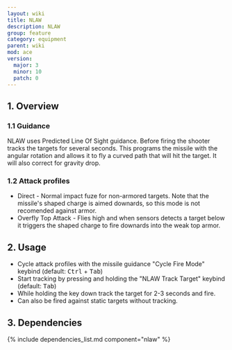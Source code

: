 ```yaml
---
layout: wiki
title: NLAW
description: NLAW
group: feature
category: equipment
parent: wiki
mod: ace
version:
  major: 3
  minor: 10
  patch: 0
---
```


## 1. Overview

### 1.1 Guidance
NLAW uses Predicted Line Of Sight guidance.
Before firing the shooter tracks the targets for several seconds.
This programs the missile with the angular rotation and allows it to fly a curved path that will hit the target.
It will also correct for gravity drop.

### 1.2 Attack profiles
- Direct - Normal impact fuze for non-armored targets. Note that the missile's shaped charge is aimed downards, so this mode is not recomended against armor.
- Overfly Top Attack - Flies high and when sensors detects a target below it triggers the shaped charge to fire downards into the weak top armor.

## 2. Usage
- Cycle attack profiles with the missile guidance "Cycle Fire Mode" keybind (default: <kbd>Ctrl</kbd> + <kbd>Tab</kbd>)
- Start tracking by pressing and holding the "NLAW Track Target" keybind (default: <kbd>Tab</kbd>)
- While holding the key down track the target for 2-3 seconds and fire.
- Can also be fired against static targets without tracking.

## 3. Dependencies

{% include dependencies_list.md component="nlaw" %}
